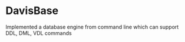 # DavisBase
Implemented a database engine from command line which can support DDL, DML, VDL commands 
